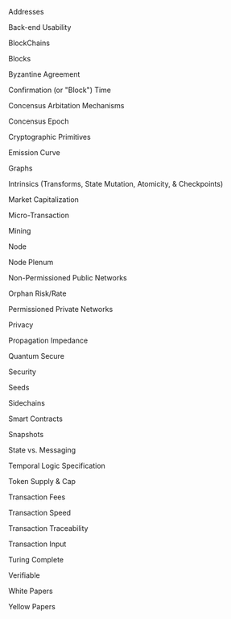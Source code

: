 Addresses 

Back-end Usability

BlockChains

Blocks

Byzantine Agreement

Confirmation (or "Block") Time

Concensus Arbitation Mechanisms

Concensus Epoch

Cryptographic Primitives

Emission Curve

Graphs

Intrinsics (Transforms, State Mutation, Atomicity, & Checkpoints) 

Market Capitalization

Micro-Transaction

Mining

Node

Node Plenum

Non-Permissioned Public Networks

Orphan Risk/Rate

Permissioned Private Networks

Privacy

Propagation Impedance

Quantum Secure

Security

Seeds 

Sidechains

Smart Contracts

Snapshots

State vs. Messaging

Temporal Logic Specification

Token Supply & Cap

Transaction Fees

Transaction Speed

Transaction Traceability  

Transaction Input

Turing Complete

Verifiable

White Papers

Yellow Papers

